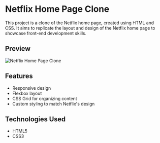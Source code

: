 # Netflix Home Page Clone

This project is a clone of the Netflix home page, created using HTML and CSS. It aims to replicate the layout and design of the Netflix home page to showcase front-end development skills.

## Preview

![Netflix Home Page Clone](preview.png)

## Features

- Responsive design
- Flexbox layout
- CSS Grid for organizing content
- Custom styling to match Netflix's design

## Technologies Used

- HTML5
- CSS3


